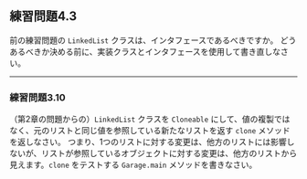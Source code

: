 ## 練習問題4.3

前の練習問題の `LinkedList` クラスは、インタフェースであるべきですか。
どうあるべきか決める前に、実装クラスとインタフェースを使用して書き直しなさい。

---

### 練習問題3.10

（第2章の問題からの）`LinkedList` クラスを `Cloneable` にして、値の複製ではなく、元のリストと同じ値を参照している新たなリストを返す `clone` メソッドを返しなさい。
つまり、1つのリストに対する変更は、他方のリストには影響しないが、リストが参照しているオブジェクトに対する変更は、他方のリストから見えます。`clone` をテストする `Garage.main` メソッドを書きなさい。
